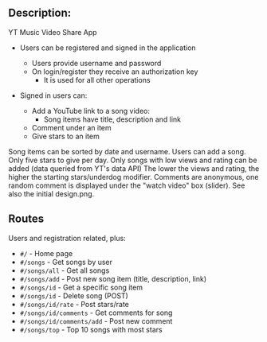 ##  Description:

YT Music Video Share App

* Users can be registered and signed in the application
  * Users provide username and password
  * On login/register they receive an authorization key
    * It is used for all other operations

* Signed in users can:
  * Add a YouTube link to a song video:
    * Song items have title, description and link
  * Comment under an item
  * Give stars to an item

Song items can be sorted by date and username. Users can
add a song. Only five stars to give per day. Only songs with low
views and rating can be added (data queried from YT's data API)
The lower the views and rating, the higher the starting stars/underdog modifier. Comments are anonymous, one random comment is displayed
under the "watch video" box (slider). See also the initial design.png.

## Routes

Users and registration related, plus:

* `#/` - Home page
* `#/songs` - Get songs by user
* `#/songs/all` - Get all songs
* `#/songs/add` - Post new song item (title, description, link)
* `#/songs/id` - Get a specific song item
* `#/songs/id` - Delete song (POST)
* `#/songs/id/rate` - Post stars/rate
* `#/songs/id/comments` - Get comments for song
* `#/songs/id/comments/add` - Post new comment
* `#/songs/top` - Top 10 songs with most stars